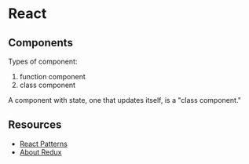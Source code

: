 # React

## Components

Types of component:
1. function component
2. class component

A component with state, one that updates itself, is a "class component."

## Resources
- [React Patterns](https://reactpatterns.com/)
- [About Redux](https://www.valentinog.com/blog/redux/)
